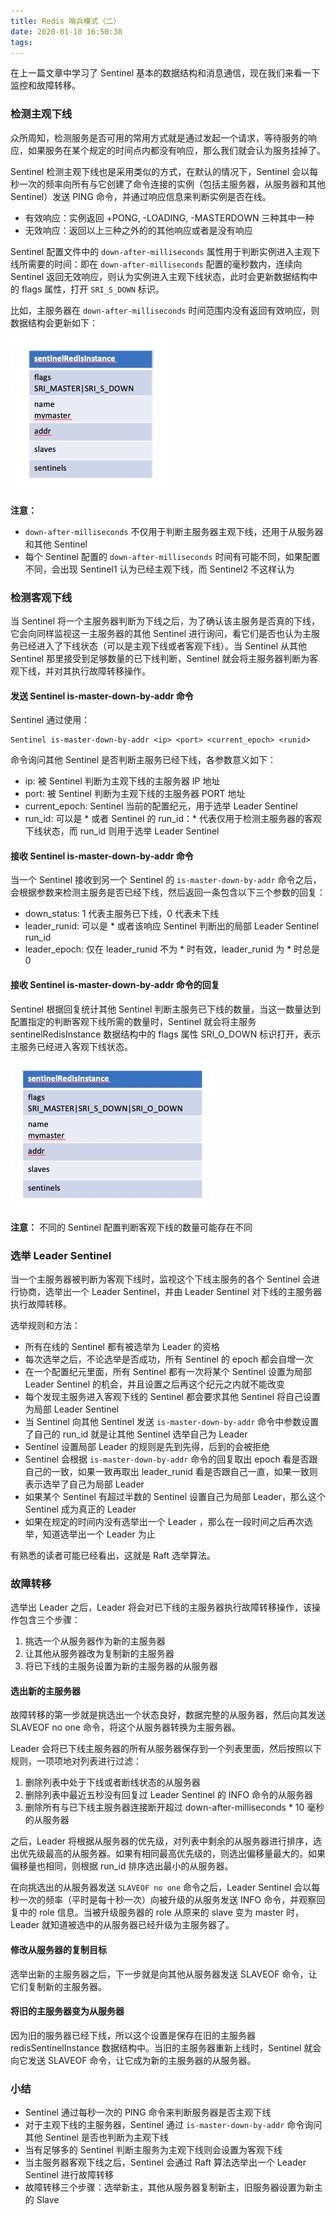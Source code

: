 ```yaml
---
title: Redis 哨兵模式（二）
date: 2020-01-10 16:50:38
tags:
---
```


在上一篇文章中学习了 Sentinel 基本的数据结构和消息通信，现在我们来看一下监控和故障转移。

### 检测主观下线

众所周知，检测服务是否可用的常用方式就是通过发起一个请求，等待服务的响应，如果服务在某个规定的时间点内都没有响应，那么我们就会认为服务挂掉了。

Sentinel 检测主观下线也是采用类似的方式，在默认的情况下，Sentinel 会以每秒一次的频率向所有与它创建了命令连接的实例（包括主服务器，从服务器和其他 Sentinel）发送 PING 命令，并通过响应信息来判断实例是否在线。

- 有效响应：实例返回 +PONG, -LOADING, -MASTERDOWN 三种其中一种
- 无效响应：返回以上三种之外的的其他响应或者是没有响应

Sentinel 配置文件中的 `down-after-milliseconds` 属性用于判断实例进入主观下线所需要的时间：即在 `down-after-milliseconds` 配置的毫秒数内，连续向 Sentinel 返回无效响应，则认为实例进入主观下线状态，此时会更新数据结构中的 flags 属性，打开 `SRI_S_DOWN` 标识。


比如，主服务器在 `down-after-milliseconds` 时间范围内没有返回有效响应，则数据结构会更新如下：

![Sentinel network](/image/sri_s_down.png)

**注意：**

- `down-after-milliseconds` 不仅用于判断主服务器主观下线，还用于从服务器和其他 Sentinel
- 每个 Sentinel 配置的 `down-after-milliseconds` 时间有可能不同，如果配置不同，会出现 Sentinel1 认为已经主观下线，而 Sentinel2 不这样认为

### 检测客观下线

当 Sentinel 将一个主服务器判断为下线之后，为了确认该主服务是否真的下线，它会向同样监视这一主服务器的其他 Sentinel 进行询问，看它们是否也认为主服务已经进入了下线状态（可以是主观下线或者客观下线）。当 Sentinel 从其他 Sentinel 那里接受到足够数量的已下线判断，Sentinel 就会将主服务器判断为客观下线，并对其执行故障转移操作。

#### 发送 Sentinel is-master-down-by-addr 命令

Sentinel 通过使用：

```
Sentinel is-master-down-by-addr <ip> <port> <current_epoch> <runid>
```

命令询问其他 Sentinel 是否判断主服务已经下线，各参数意义如下：

- ip: 被 Sentinel 判断为主观下线的主服务器 IP 地址
- port: 被 Sentinel 判断为主观下线的主服务器 PORT 地址
- current_epoch: Sentinel 当前的配置纪元，用于选举 Leader Sentinel
- run_id: 可以是 * 或者 Sentinel 的 run_id：* 代表仅用于检测主服务器的客观下线状态，而 run_id 则用于选举 Leader Sentinel

#### 接收 Sentinel is-master-down-by-addr 命令

当一个 Sentinel 接收到另一个 Sentinel 的 `is-master-down-by-addr` 命令之后，会根据参数来检测主服务是否已经下线，然后返回一条包含以下三个参数的回复：

- down_status: 1 代表主服务已下线，0 代表未下线
- leader_runid: 可以是 * 或者该响应 Sentinel 判断出的局部 Leader Sentinel run_id
- leader_epoch: 仅在 leader_runid 不为 * 时有效，leader_runid 为 * 时总是 0

#### 接收 Sentinel is-master-down-by-addr 命令的回复

Sentinel 根据回复统计其他 Sentinel 判断主服务已下线的数量，当这一数量达到配置指定的判断客观下线所需的数量时，Sentinel 就会将主服务 sentinelRedisInstance 数据结构中的 flags 属性 SRI_O_DOWN 标识打开，表示主服务已经进入客观下线状态。

![Sentinel network](/image/sri_o_down.png)


**注意：** 不同的 Sentinel 配置判断客观下线的数量可能存在不同

### 选举 Leader Sentinel

当一个主服务器被判断为客观下线时，监视这个下线主服务的各个 Sentinel 会进行协商，选举出一个 Leader Sentinel，并由 Leader Sentinel 对下线的主服务器执行故障转移。

选举规则和方法：

- 所有在线的 Sentinel 都有被选举为 Leader 的资格
- 每次选举之后，不论选举是否成功，所有 Sentinel 的 epoch 都会自增一次
- 在一个配置纪元里面，所有 Sentinel 都有一次将某个 Sentinel 设置为局部 Leader Sentinel 的机会，并且设置之后再这个纪元之内就不能改变
- 每个发现主服务进入客观下线的 Sentinel 都会要求其他 Sentinel 将自己设置为局部 Leader Sentinel
- 当 Sentinel 向其他 Sentinel 发送 `is-master-down-by-addr` 命令中参数设置了自己的 run_id 就是让其他 Sentinel 选举自己为 Leader
- Sentinel 设置局部 Leader 的规则是先到先得，后到的会被拒绝
- Sentinel 会根据 `is-master-down-by-addr` 命令的回复取出 epoch 看是否跟自己的一致，如果一致再取出 leader_runid 看是否跟自己一直，如果一致则表示选举了自己为局部 Leader
- 如果某个 Sentinel 有超过半数的 Sentinel 设置自己为局部 Leader，那么这个 Sentinel 成为真正的 Leader
- 如果在规定的时间内没有选举出一个 Leader ，那么在一段时间之后再次选举，知道选举出一个 Leader 为止

有熟悉的读者可能已经看出，这就是 Raft 选举算法。

### 故障转移

选举出 Leader 之后，Leader 将会对已下线的主服务器执行故障转移操作，该操作包含三个步骤：

1. 挑选一个从服务器作为新的主服务器
2. 让其他从服务器改为复制新的主服务器
3. 将已下线的主服务设置为新的主服务器的从服务器

#### 选出新的主服务器

故障转移的第一步就是挑选出一个状态良好，数据完整的从服务器，然后向其发送 SLAVEOF no one 命令，将这个从服务器转换为主服务器。

Leader 会将已下线主服务器的所有从服务器保存到一个列表里面，然后按照以下规则，一项项地对列表进行过滤：

1. 删除列表中处于下线或者断线状态的从服务器
2. 删除列表中最近五秒没有回复过 Leader Sentinel 的 INFO 命令的从服务器
3. 删除所有与已下线主服务器连接断开超过 down-after-milliseconds * 10 毫秒的从服务器

之后，Leader 将根据从服务器的优先级，对列表中剩余的从服务器进行排序，选出优先级最高的从服务器。如果有相同最高优先级的，则选出偏移量最大的。如果偏移量也相同，则根据 run_id 排序选出最小的从服务器。

在向挑选出的从服务器发送 `SLAVEOF no one` 命令之后，Leader Sentinel 会以每秒一次的频率（平时是每十秒一次）向被升级的从服务发送 INFO 命令，并观察回复中的 role 信息。当被升级服务器的 role 从原来的 slave 变为 master 时，Leader 就知道被选中的从服务器已经升级为主服务器了。

#### 修改从服务器的复制目标

选举出新的主服务器之后，下一步就是向其他从服务器发送 SLAVEOF 命令，让它们复制新的主服务器。

#### 将旧的主服务器变为从服务器

因为旧的服务器已经下线，所以这个设置是保存在旧的主服务器 redisSentinelInstance 数据结构中。当旧的主服务器重新上线时，Sentinel 就会向它发送 SLAVEOF 命令，让它成为新的主服务器的从服务器。

### 小结

- Sentinel 通过每秒一次的 PING 命令来判断服务器是否主观下线
- 对于主观下线的主服务器，Sentinel 通过 `is-master-down-by-addr` 命令询问其他 Sentinel 是否也判断为主观下线
- 当有足够多的 Sentinel 判断主服务为主观下线则会设置为客观下线
- 当主服务器客观下线之后，Sentinel 会通过 Raft 算法选举出一个 Leader Sentinel 进行故障转移
- 故障转移三个步骤：选举新主，其他从服务器复制新主，旧服务器设置为新主的 Slave


